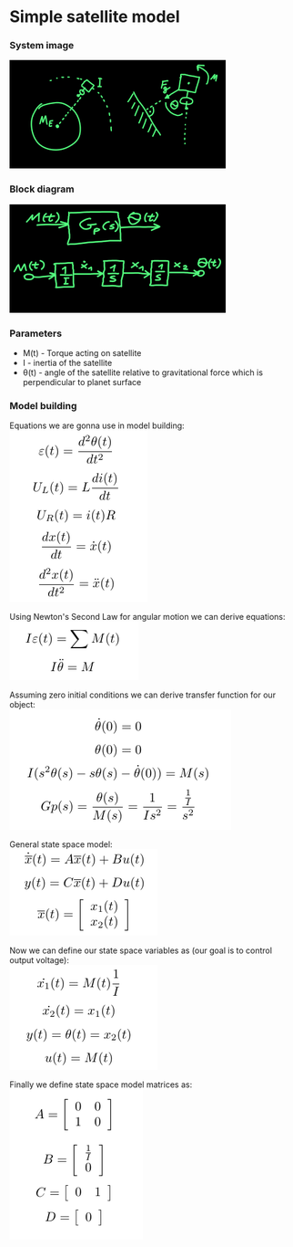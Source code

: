 # Simple satellite model

### System image

![alt text](https://github.com/btcHehe/PyControl/blob/master/examples/satellite/img/system.png "system image")

### Block diagram

![alt text](https://github.com/btcHehe/PyControl/blob/master/examples/satellite/img/systemDiag.png "block diagram image")

### Parameters
* M(t) - Torque acting on satellite
* I - inertia of the satellite
* θ(t) - angle of the satellite relative to gravitational force which is perpendicular to planet surface

### Model building

Equations we are gonna use in model building:  
![alt text](https://github.com/btcHehe/PyControl/blob/master/examples/satellite/img/1.png "basic equations")

Using Newton's Second Law for angular motion we can derive equations:  
![alt text](https://github.com/btcHehe/PyControl/blob/master/examples/satellite/img/nsl.png "Newton's second law equations")

Assuming zero initial conditions we can derive transfer function for our object:  
![alt text](https://github.com/btcHehe/PyControl/blob/master/examples/satellite/img/tf.png "transfer function definition")

General state space model:  
![alt text](https://github.com/btcHehe/PyControl/blob/master/examples/satellite/img/ss.png "state space equations")

Now we can define our state space variables as (our goal is to control output voltage):  
![alt text](https://github.com/btcHehe/PyControl/blob/master/examples/satellite/img/ssconv.png "state space convertion equations")

Finally we define state space model matrices as:  
![alt text](https://github.com/btcHehe/PyControl/blob/master/examples/satellite/img/mats.png "state space matrix definition")
